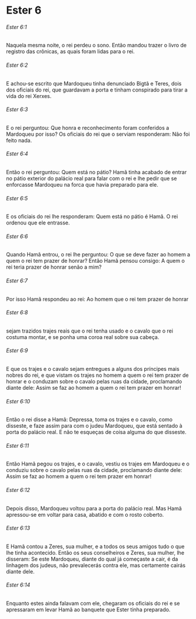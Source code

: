 # Ester 6

###### Ester 6:1

Naquela mesma noite, o rei perdeu o sono. Então mandou trazer o livro de registro das crônicas, as quais foram lidas para o rei.

###### Ester 6:2

E achou-se escrito que Mardoqueu tinha denunciado Bigtã e Teres, dois dos oficiais do rei, que guardavam a porta e tinham conspirado para tirar a vida do rei Xerxes.

###### Ester 6:3

E o rei perguntou: Que honra e reconhecimento foram conferidos a Mardoqueu por isso? Os oficiais do rei que o serviam responderam: Não foi feito nada.

###### Ester 6:4

Então o rei perguntou: Quem está no pátio? Hamã tinha acabado de entrar no pátio exterior do palácio real para falar com o rei e lhe pedir que se enforcasse Mardoqueu na forca que havia preparado para ele.

###### Ester 6:5

E os oficiais do rei lhe responderam: Quem está no pátio é Hamã. O rei ordenou que ele entrasse.

###### Ester 6:6

Quando Hamã entrou, o rei lhe perguntou: O que se deve fazer ao homem a quem o rei tem prazer de honrar? Então Hamã pensou consigo: A quem o rei teria prazer de honrar senão a mim?

###### Ester 6:7

Por isso Hamã respondeu ao rei: Ao homem que o rei tem prazer de honrar

###### Ester 6:8

sejam trazidos trajes reais que o rei tenha usado e o cavalo que o rei costuma montar, e se ponha uma coroa real sobre sua cabeça.

###### Ester 6:9

E que os trajes e o cavalo sejam entregues a alguns dos príncipes mais nobres do rei, e que vistam os trajes no homem a quem o rei tem prazer de honrar e o conduzam sobre o cavalo pelas ruas da cidade, proclamando diante dele: Assim se faz ao homem a quem o rei tem prazer em honrar!

###### Ester 6:10

Então o rei disse a Hamã: Depressa, toma os trajes e o cavalo, como disseste, e faze assim para com o judeu Mardoqueu, que está sentado à porta do palácio real. E não te esqueças de coisa alguma do que disseste.

###### Ester 6:11

Então Hamã pegou os trajes, e o cavalo, vestiu os trajes em Mardoqueu e o conduziu sobre o cavalo pelas ruas da cidade, proclamando diante dele: Assim se faz ao homem a quem o rei tem prazer em honrar!

###### Ester 6:12

Depois disso, Mardoqueu voltou para a porta do palácio real. Mas Hamã apressou-se em voltar para casa, abatido e com o rosto coberto.

###### Ester 6:13

E Hamã contou a Zeres, sua mulher, e a todos os seus amigos tudo o que lhe tinha acontecido. Então os seus conselheiros e Zeres, sua mulher, lhe disseram: Se este Mardoqueu, diante do qual já começaste a cair, é da linhagem dos judeus, não prevalecerás contra ele, mas certamente cairás diante dele.

###### Ester 6:14

Enquanto estes ainda falavam com ele, chegaram os oficiais do rei e se apressaram em levar Hamã ao banquete que Ester tinha preparado.

